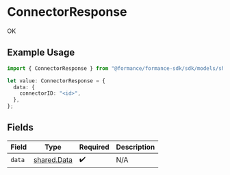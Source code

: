 # ConnectorResponse

OK

## Example Usage

```typescript
import { ConnectorResponse } from "@formance/formance-sdk/sdk/models/shared";

let value: ConnectorResponse = {
  data: {
    connectorID: "<id>",
  },
};
```

## Fields

| Field                                             | Type                                              | Required                                          | Description                                       |
| ------------------------------------------------- | ------------------------------------------------- | ------------------------------------------------- | ------------------------------------------------- |
| `data`                                            | [shared.Data](../../../sdk/models/shared/data.md) | :heavy_check_mark:                                | N/A                                               |
